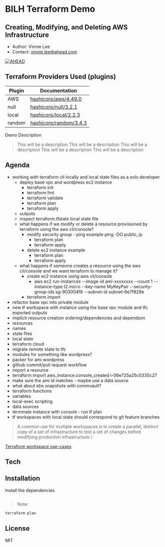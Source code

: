 # BILH Terraform Demo
## Creating, Modifying, and Deleting AWS Infrastructure
- Author: Vinnie Lee
- Contact: vinnie.lee@ahead.com

[![AHEAD](https://public-bucket-general.s3.amazonaws.com/AHEAD-logo-bluebackground-90x19px.png)](https://ahead.com)

## Terraform Providers Used (plugins)

| Plugin | Documentation |
| ------ | ------ |
| AWS | [hashicorp/aws/4.49.0][pvdaws] |
| null | [hashicorp/null/3.2.1][pvdnul] |
| local | [hashicorp/local/2.2.3][pvdlcl] |
| random | [hashicorp/random/3.4.3][pvdrnd] |

Demo Description

> This will be a description
> This will be a description
> This will be a description
> This will be a description
> This will be a description

## Agenda

- working with terraform cli locally and local state files as a solo developer
   * deploy base vpc and wordpress ec2 instance
      * terraform init
      * terraform fmt
      * terraform validate
      * terraform plan
      * terraform apply
   * outputs
   * inspect terraform.tfstate local state file
   * what happens if we modify or delete a resource provisioned by terraform using the aws cli/console?
      * modify security group - ping example ping -DO public_ip
         * terraform plan
         * terraform apply
      * delete ec2 instance example
         * terraform plan
         * terraform apply
   * what happens if someone creates a resource using the aws cli/console and we want terraform to manage it?
      * create ec2 instance using aws cli/console
         * aws ec2 run-instances --image-id ami-xxxxxxxx --count 1 --instance-type t2.micro --key-name MyKeyPair --security-group-ids sg-903004f8 --subnet-id subnet-6e7f829e
      * terraform import
- refactor base vpc into private module
- new tf workspace with instance using the base vpc module and tfc exported outputs
- implicit resource creation ordering/dependencies and dependson
- resources
- names
- state files
- local state
- terraform cloud
- migrate remote state to tfc
- modules for something like wordpress?
- packer for ami wordpress
- github commit/pull request workflow
- import a resource
- terraform import aws_instance.console_created i-06e725a25c0335c27
- make sure the ami id matches - maybe use a data source
- what about ebs snapshots with commvault?
- terraform functions
- variables
- local-exec scripting
- data sources
- terminate instance with console - run tf plan
- tf workspaces with local state should correspond to git feature branches

> A common use for multiple workspaces is to create a parallel, distinct copy of a set of infrastructure to test a set of changes before modifying production infrastructure.\

[Terraform workspace use-cases][tfwsuc]

## Tech

## Installation

Install the dependencies

```sh
```

> Note:

```sh
terraform plan
```

## License

MIT

[//]: # (These are reference links used in the body of this note and get stripped out when the markdown processor does its job. There is no need to format nicely because it shouldn't be seen. Thanks SO - http://stackoverflow.com/questions/4823468/store-comments-in-markdown-syntax)

   [pvdaws]: <https://registry.terraform.io/providers/hashicorp/aws/4.49.0>
   [pvdnul]: <https://registry.terraform.io/providers/hashicorp/null/3.2.1>
   [pvdlcl]: <https://registry.terraform.io/providers/hashicorp/local/2.2.3>
   [pvdrnd]: <https://registry.terraform.io/providers/hashicorp/random/3.4.3>
   [tfwsuc]: <https://developer.hashicorp.com/terraform/cli/workspaces#use-cases>
